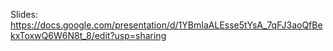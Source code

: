 Slides: https://docs.google.com/presentation/d/1YBmIaALEsse5tYsA_7qFJ3aoQfBekxToxwQ6W6N8t_8/edit?usp=sharing